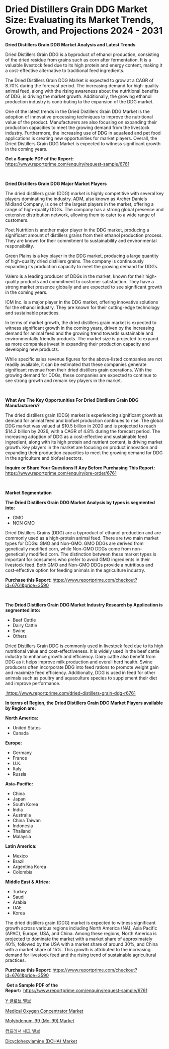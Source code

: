 <p><h1>Dried Distillers Grain DDG Market Size: Evaluating its Market Trends, Growth, and Projections 2024 - 2031</h1></p><p><strong>Dried Distillers Grain DDG Market Analysis and Latest Trends</strong></p>
<p><p>Dried Distillers Grain DDG is a byproduct of ethanol production, consisting of the dried residue from grains such as corn after fermentation. It is a valuable livestock feed due to its high protein and energy content, making it a cost-effective alternative to traditional feed ingredients.</p><p>The Dried Distillers Grain DDG Market is expected to grow at a CAGR of 8.70% during the forecast period. The increasing demand for high-quality animal feed, along with the rising awareness about the nutritional benefits of DDG, is driving the market growth. Additionally, the growing ethanol production industry is contributing to the expansion of the DDG market.</p><p>One of the latest trends in the Dried Distillers Grain DDG Market is the adoption of innovative processing techniques to improve the nutritional value of the product. Manufacturers are also focusing on expanding their production capacities to meet the growing demand from the livestock industry. Furthermore, the increasing use of DDG in aquafeed and pet food applications is creating new opportunities for market players. Overall, the Dried Distillers Grain DDG Market is expected to witness significant growth in the coming years.</p></p>
<p><strong>Get a Sample PDF of the Report:&nbsp;</strong> <a href="https://www.reportprime.com/enquiry/request-sample/6761">https://www.reportprime.com/enquiry/request-sample/6761</a></p>
<p>&nbsp;</p>
<p><strong>Dried Distillers Grain DDG Major Market Players</strong></p>
<p><p>The dried distillers grain (DDG) market is highly competitive with several key players dominating the industry. ADM, also known as Archer Daniels Midland Company, is one of the largest players in the market, offering a range of high-quality DDGs. The company has a strong global presence and extensive distribution network, allowing them to cater to a wide range of customers.</p><p>Poet Nutrition is another major player in the DDG market, producing a significant amount of distillers grains from their ethanol production process. They are known for their commitment to sustainability and environmental responsibility.</p><p>Green Plains is a key player in the DDG market, producing a large quantity of high-quality dried distillers grains. The company is continuously expanding its production capacity to meet the growing demand for DDGs.</p><p>Valero is a leading producer of DDGs in the market, known for their high-quality products and commitment to customer satisfaction. They have a strong market presence globally and are expected to see significant growth in the coming years.</p><p>ICM Inc. is a major player in the DDG market, offering innovative solutions for the ethanol industry. They are known for their cutting-edge technology and sustainable practices.</p><p>In terms of market growth, the dried distillers grain market is expected to witness significant growth in the coming years, driven by the increasing demand for animal feed and the growing trend towards sustainable and environmentally friendly products. The market size is projected to expand as more companies invest in expanding their production capacity and developing new products.</p><p>While specific sales revenue figures for the above-listed companies are not readily available, it can be estimated that these companies generate significant revenue from their dried distillers grain operations. With the growing demand for DDGs, these companies are expected to continue to see strong growth and remain key players in the market.</p></p>
<p>&nbsp;</p>
<p><strong>What Are The Key Opportunities For Dried Distillers Grain DDG Manufacturers?</strong></p>
<p><p>The dried distillers grain (DDG) market is experiencing significant growth as demand for animal feed and biofuel production continues to rise. The global DDG market was valued at $10.5 billion in 2020 and is projected to reach $14.2 billion by 2026, with a CAGR of 4.8% during the forecast period. The increasing adoption of DDG as a cost-effective and sustainable feed ingredient, along with its high protein and nutrient content, is driving market growth. Key players in the market are focusing on product innovation and expanding their production capacities to meet the growing demand for DDG in the agriculture and biofuel sectors.</p></p>
<p><strong>Inquire or Share Your Questions If Any Before Purchasing This Report:</strong> <a href="https://www.reportprime.com/enquiry/pre-order/6761">https://www.reportprime.com/enquiry/pre-order/6761</a></p>
<p>&nbsp;</p>
<p><strong>Market Segmentation</strong></p>
<p><strong>The Dried Distillers Grain DDG Market Analysis by types is segmented into:</strong></p>
<p><ul><li>GMO</li><li>NON GMO</li></ul></p>
<p><p>Dried Distillers Grains (DDG) are a byproduct of ethanol production and are commonly used as a high-protein animal feed. There are two main market types for DDGs: GMO and Non-GMO. GMO DDGs are derived from genetically modified corn, while Non-GMO DDGs come from non-genetically modified corn. The distinction between these market types is important for consumers who prefer to avoid GMO ingredients in their livestock feed. Both GMO and Non-GMO DDGs provide a nutritious and cost-effective option for feeding animals in the agriculture industry.</p></p>
<p><strong>Purchase this Report:&nbsp;</strong><a href="https://www.reportprime.com/checkout?id=6761&price=3590">https://www.reportprime.com/checkout?id=6761&price=3590</a></p>
<p>&nbsp;</p>
<p><strong>The Dried Distillers Grain DDG Market Industry Research by Application is segmented into:</strong></p>
<p><ul><li>Beef Cattle</li><li>Dairy Cattle</li><li>Swine</li><li>Others</li></ul></p>
<p><p>Dried Distillers Grain DDG is commonly used in livestock feed due to its high nutritional value and cost-effectiveness. It is widely used in the beef cattle industry to enhance growth and efficiency. Dairy cattle also benefit from DDG as it helps improve milk production and overall herd health. Swine producers often incorporate DDG into feed rations to promote weight gain and maximize feed efficiency. Additionally, DDG is used in feed for other animals such as poultry and aquaculture species to supplement their diet and improve performance.</p></p>
<p><a href="https://www.reportprime.com/dried-distillers-grain-ddg-r6761">&nbsp;https://www.reportprime.com/dried-distillers-grain-ddg-r6761</a></p>
<p><strong>In terms of Region, the Dried Distillers Grain DDG Market Players available by Region are:</strong></p>
<p>
    <p> <strong> North America: </strong>
        <ul>
            <li>United States</li>
            <li>Canada</li>
        </ul>
        </p> 
    <p> <strong> Europe: </strong>
        <ul>
            <li>Germany</li>
            <li>France</li>
            <li>U.K.</li>
            <li>Italy</li>
            <li>Russia</li>
        </ul>
        </p> 
    <p> <strong> Asia-Pacific: </strong>
        <ul>
            <li>China</li>
            <li>Japan</li>
            <li>South Korea</li>
            <li>India</li>
            <li>Australia</li>
            <li>China Taiwan</li>
            <li>Indonesia</li>
            <li>Thailand</li>
            <li>Malaysia</li>
        </ul>
        </p> 
    <p> <strong> Latin America: </strong>
        <ul>
            <li>Mexico</li>
            <li>Brazil</li>
            <li>Argentina Korea</li>
            <li>Colombia</li>
        </ul>
        </p> 
    <p> <strong> Middle East & Africa: </strong>
        <ul>
            <li>Turkey</li>
            <li>Saudi</li>
            <li>Arabia</li>
            <li>UAE</li>
            <li>Korea</li>
        </ul>
    </p>
    </p>
<p><p>The dried distillers grain (DDG) market is expected to witness significant growth across various regions including North America (NA), Asia Pacific (APAC), Europe, USA, and China. Among these regions, North America is projected to dominate the market with a market share of approximately 40%, followed by the USA with a market share of around 30%, and China with a market share of 15%. This growth is attributed to the increasing demand for livestock feed and the rising trend of sustainable agricultural practices.</p></p>
<p><strong>Purchase this Report: </strong><a href="https://www.reportprime.com/checkout?id=6761&price=3590">https://www.reportprime.com/checkout?id=6761&price=3590</a></p>
<p>&nbsp;<strong>Get a Sample PDF of the Report:&nbsp;&nbsp;</strong><a href="https://www.reportprime.com/enquiry/request-sample/6761">https://www.reportprime.com/enquiry/request-sample/6761</a></p>
<p><strong></strong></p>
<p><p><a href="https://medium.com/@indraardiyanto91_38207/y-%EA%B8%80%EB%A1%9C%EB%B8%8C-%EB%B0%B8%EB%B8%8C-%EC%8B%9C%EC%9E%A5-%EA%B0%9C%EC%9A%94-2024%EB%85%84%EB%B6%80%ED%84%B0-2031%EB%85%84%EA%B9%8C%EC%A7%80%EC%9D%98-%EA%B8%80%EB%A1%9C%EB%B2%8C-%EC%8B%9C%EC%9E%A5-%EB%8F%99%ED%96%A5%EA%B3%BC-%EC%A0%84%EB%A7%9D-a150dc52c499">Y 글로브 밸브</a></p><p><a href="https://issuu.com/reportprime-2/docs/medical-oxygen-concentrator-market-size-2030.pptx">Medical Oxygen Concentrator Market</a></p><p><a href="https://issuu.com/reportprime-2/docs/molybdenum-99-mo-99-market-size-2030.pptx">Molybdenum-99 (Mo-99) Market</a></p><p><a href="https://medium.com/@indraardiyanto91_38207/%EC%95%95%EC%B6%95%EA%B8%B0-%EC%B2%B4%ED%81%AC-%EB%B0%B8%EB%B8%8C-%EC%8B%9C%EC%9E%A5-%EC%97%AD%ED%95%99%EC%9D%84-%ED%83%90%EC%83%89%ED%95%98%EB%A9%B0-%EA%B8%80%EB%A1%9C%EB%B2%8C-%ED%8A%B8%EB%A0%8C%EB%93%9C%EC%99%80-%EB%AF%B8%EB%9E%98-%EC%84%B1%EC%9E%A5-%EA%B0%80%EB%8A%A5%EC%84%B1-2024-2031%EB%85%84-%EC%9D%B4-187%ED%8E%98%EC%9D%B4%EC%A7%80%EC%97%90-%EA%B1%B8%EC%B3%90-%EB%8B%A4%EB%A3%A8%EC%96%B4%EC%A1%8C%EC%8A%B5%EB%8B%88%EB%8B%A4-ac814b2217b5">컴프레서 체크 밸브</a></p><p><a href="https://medium.com/@ruhinayunsa/dicyclohexylamine-dcha-market-size-growth-trends-statistics-forecasts-2024-2031-57e8e9df4f03">Dicyclohexylamine (DCHA) Market</a></p></p>